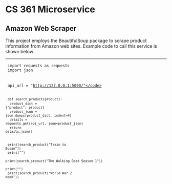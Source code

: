 <h1> CS 361 Microservice </h1>
<h2> Amazon Web Scraper </h2>

<p> This project employs the BeautifulSoup package to scrape product information from Amazon web sites. 
  Example code to call this service is shown below </p>
  
<hr>
  
<code> import requests as requests</code><br>
<code> import json </code><br>
<br>
<code> api_url = "http://127.0.0.1:5000/"</code><br>
<br>
<code>def search_product(product):</code><br>
<code>  product_dict = {"product": product}</code><br>
<code>  product_json = json.dumps(product_dict, indent=4)</code><br>
<code>  details = requests.get(api_url, json=product_json)</code><br>
<code>  return details.json()</code><br>
<br>
<br>
<code>print(search_product("Train to Busan"))</code><br>
<code>print("")</code><br>
<code>print(search_product("The Walking Dead Season 1"))</code><br>
<code>print("")</code><br>
<code>print(search_product("World War Z book"))</code><br>
